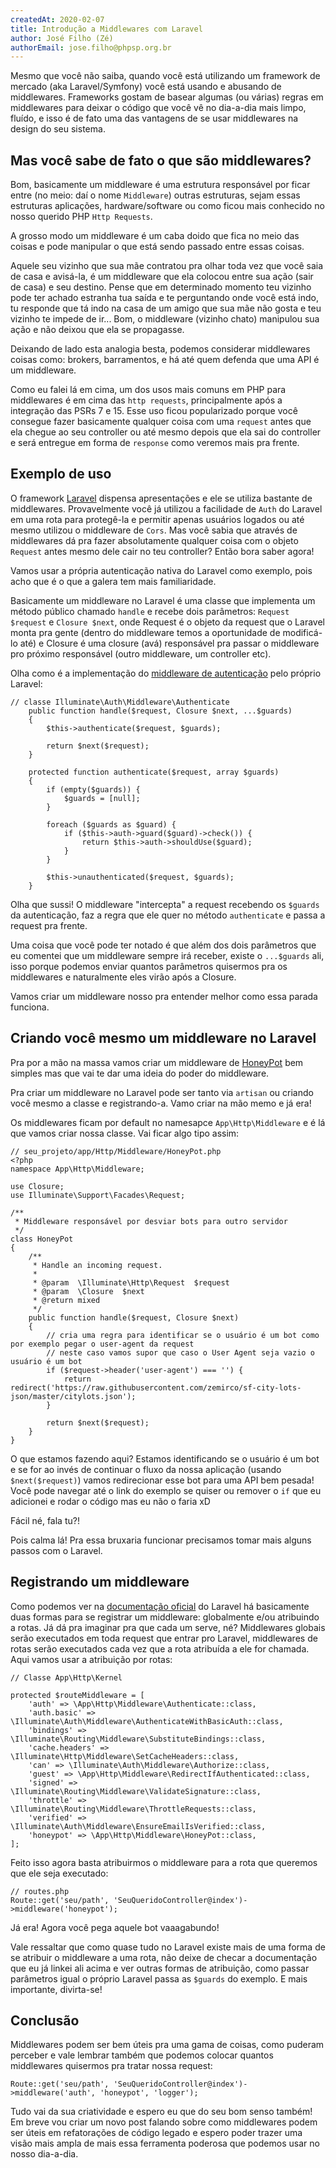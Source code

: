 ```yaml
---
createdAt: 2020-02-07
title: Introdução a Middlewares com Laravel
author: José Filho (Zé)
authorEmail: jose.filho@phpsp.org.br
---
```


Mesmo que você não saiba, quando você está utilizando um framework de mercado (aka Laravel/Symfony) você está usando e abusando de middlewares. Frameworks gostam de basear algumas (ou várias) regras em middlewares para deixar o código que você vê no dia-a-dia mais limpo, fluído, e isso é de fato uma das vantagens de se usar middlewares na design do seu sistema.

## Mas você sabe de fato o que são middlewares?

Bom, basicamente um middleware é uma estrutura responsável por ficar entre (no meio: daí o nome `Middleware`) outras estruturas, sejam essas estruturas aplicações, hardware/software ou como ficou mais conhecido no nosso querido PHP `Http Requests`.

A grosso modo um middleware é um caba doido que fica no meio das coisas e pode manipular o que está sendo passado entre essas coisas.

Aquele seu vizinho que sua mãe contratou pra olhar toda vez que você saia de casa e avisá-la, é um middleware que ela colocou entre sua ação (sair de casa) e seu destino. Pense que em determinado momento teu vizinho pode ter achado estranha tua saída e te perguntando onde você está indo, tu responde que tá indo na casa de um amigo que sua mãe não gosta e teu vizinho te impede de ir... Bom, o middleware (vizinho chato) manipulou sua ação e não deixou que ela se propagasse.

Deixando de lado esta analogia besta, podemos considerar middlewares coisas como: brokers, barramentos, e há até quem defenda que uma API é um middleware.

Como eu falei lá em cima, um dos usos mais comuns em PHP para middlewares é em cima das `http requests`, principalmente após a integração das PSRs 7 e 15. Esse uso ficou popularizado porque você consegue fazer basicamente qualquer coisa com uma `request` antes que ela chegue ao seu controller ou até mesmo depois que ela sai do controller e será entregue em forma de `response` como veremos mais pra frente.

## Exemplo de uso

O framework [Laravel](https://laravel.com) dispensa apresentações e ele se utiliza bastante de middlewares. Provavelmente você já utilizou a facilidade de `Auth` do Laravel em uma rota para protegê-la e permitir apenas usuários logados ou até mesmo utilizou o middleware de `Cors`. Mas você sabia que através de middlewares dá pra fazer absolutamente qualquer coisa com o objeto `Request` antes mesmo dele cair no teu controller? Então bora saber agora!

Vamos usar a própria autenticação nativa do Laravel como exemplo, pois acho que é o que a galera tem mais familiaridade.

Basicamente um middleware no Laravel é uma classe que implementa um método público chamado `handle` e recebe dois parâmetros: `Request $request` e `Closure $next`, onde Request é o objeto da request que o Laravel monta pra gente (dentro do middleware temos a oportunidade de modificá-lo até) e Closure é uma closure (avá) responsável pra passar o middleware pro próximo responsável (outro middleware, um controller etc).

Olha como é a implementação do [middleware de autenticação](https://github.com/illuminate/auth/blob/master/Middleware/Authenticate.php) pelo próprio Laravel:

```
// classe Illuminate\Auth\Middleware\Authenticate
    public function handle($request, Closure $next, ...$guards)
    {
        $this->authenticate($request, $guards);

        return $next($request);
    }

    protected function authenticate($request, array $guards)
    {
        if (empty($guards)) {
            $guards = [null];
        }

        foreach ($guards as $guard) {
            if ($this->auth->guard($guard)->check()) {
                return $this->auth->shouldUse($guard);
            }
        }

        $this->unauthenticated($request, $guards);
    }
```

Olha que sussi! O middleware "intercepta" a request recebendo os `$guards` da autenticação, faz a regra que ele quer no método `authenticate` e passa a request pra frente.

Uma coisa que você pode ter notado é que além dos dois parâmetros que eu comentei que um middleware sempre irá receber, existe o `...$guards` ali, isso porque podemos enviar quantos parâmetros quisermos pra os middlewares e naturalmente eles virão após a Closure.

Vamos criar um middleware nosso pra entender melhor como essa parada funciona.

## Criando você mesmo um middleware no Laravel

Pra por a mão na massa vamos criar um middleware de [HoneyPot](https://pt.wikipedia.org/wiki/Honeypot) bem simples mas que vai te dar uma ideia do poder do middleware.

Pra criar um middleware no Laravel pode ser tanto via `artisan` ou criando você mesmo a classe e registrando-a. Vamo criar na mão memo e já era!

Os middlewares ficam por default no namesapce `App\Http\Middleware` e é lá que vamos criar nossa classe. Vai ficar algo tipo assim:

```
// seu_projeto/app/Http/Middleware/HoneyPot.php
<?php
namespace App\Http\Middleware;

use Closure;
use Illuminate\Support\Facades\Request;

/**
 * Middleware responsável por desviar bots para outro servidor
 */
class HoneyPot
{
    /**
     * Handle an incoming request.
     *
     * @param  \Illuminate\Http\Request  $request
     * @param  \Closure  $next
     * @return mixed
     */
    public function handle($request, Closure $next)
    {
        // cria uma regra para identificar se o usuário é um bot como por exemplo pegar o user-agent da request
        // neste caso vamos supor que caso o User Agent seja vazio o usuário é um bot
        if ($request->header('user-agent') === '') {
            return redirect('https://raw.githubusercontent.com/zemirco/sf-city-lots-json/master/citylots.json');
        }

        return $next($request);
    }
}
```

O que estamos fazendo aqui? Estamos identificando se o usuário é um bot e se for ao invés de continuar o fluxo da nossa aplicação (usando `$next($request)`) vamos redirecionar esse bot para uma API bem pesada! Você pode navegar até o link do exemplo se quiser ou remover o `if` que eu adicionei e rodar o código mas eu não o faria xD

Fácil né, fala tu?!

Pois calma lá! Pra essa bruxaria funcionar precisamos tomar mais alguns passos com o Laravel.

## Registrando um middleware

Como podemos ver na [documentação oficial](https://laravel.com/docs/6.x/middleware#registering-middleware) do Laravel há basicamente duas formas para se registrar um middleware: globalmente e/ou atribuindo a rotas. Já dá pra imaginar pra que cada um serve, né? Middlewares globais serão executados em toda request que entrar pro Laravel, middlewares de rotas serão executados cada vez que a rota atribuída a ele for chamada. Aqui vamos usar a atribuição por rotas:

```
// Classe App\Http\Kernel

protected $routeMiddleware = [
    'auth' => \App\Http\Middleware\Authenticate::class,
    'auth.basic' => \Illuminate\Auth\Middleware\AuthenticateWithBasicAuth::class,
    'bindings' => \Illuminate\Routing\Middleware\SubstituteBindings::class,
    'cache.headers' => \Illuminate\Http\Middleware\SetCacheHeaders::class,
    'can' => \Illuminate\Auth\Middleware\Authorize::class,
    'guest' => \App\Http\Middleware\RedirectIfAuthenticated::class,
    'signed' => \Illuminate\Routing\Middleware\ValidateSignature::class,
    'throttle' => \Illuminate\Routing\Middleware\ThrottleRequests::class,
    'verified' => \Illuminate\Auth\Middleware\EnsureEmailIsVerified::class,
    'honeypot' => \App\Http\Middleware\HoneyPot::class,
];
```

Feito isso agora basta atribuirmos o middleware para a rota que queremos que ele seja executado:

```
// routes.php
Route::get('seu/path', 'SeuQueridoController@index')->middleware('honeypot');
```

Já era! Agora você pega aquele bot vaaagabundo!

Vale ressaltar que como quase tudo no Laravel existe mais de uma forma de se atribuir o middleware a uma rota, não deixe de checar a documentação que eu já linkei ali acima e ver outras formas de atribuição, como passar parâmetros igual o próprio Laravel passa as `$guards` do exemplo. E mais importante, divirta-se!

## Conclusão

Middlewares podem ser bem úteis pra uma gama de coisas, como puderam perceber e vale lembrar também que podemos colocar quantos middlewares quisermos pra tratar nossa request:
```
Route::get('seu/path', 'SeuQueridoController@index')->middleware('auth', 'honeypot', 'logger');
```
Tudo vai da sua criatividade e espero eu que do seu bom senso também! Em breve vou criar um novo post falando sobre como middlewares podem ser úteis em refatorações de código legado e espero poder trazer uma visão mais ampla de mais essa ferramenta poderosa que podemos usar no nosso dia-a-dia.
